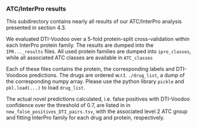 ### ATC/InterPro results

This subdirectory contains nearly all results of our ATC/InterPro analysis presented in section 4.3.

We evaluated DTI-Voodoo over a 5-fold protein-split cross-validation within each InterPro protein family. The results are dumped into the `IPR..._results`
files. All used protein families are dumped into `ipro_classes`, while all associated ATC classes are available in `ATC_classes`

Each of these files contains the protein, the corresponding labels and DTI-Voodoos predictions. The drugs are ordered w.r.t. `./drug_list`, a dump of the corresponding numpy array.
Please use the python library `pickle` and `pkl.load(...)` to load `drug_list`. 

The actual novel predictions calculated, i.e. false positives with DTI-Voodoo confidence over the threshold of 0.7, are listed in in `new_false_positives_DTI_pairs.tsv`,
with the associated level 2 ATC group and fitting InterPro family for each drug and protein, respectively.
